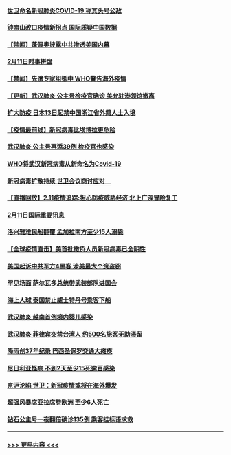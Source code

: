#### [世卫命名新冠肺炎COVID-19 称其头号公敌](../pages/prog202/a102775196.md?t=02121533) 
#### [钟南山改口疫情新拐点 国际质疑中国数据](../pages/prog202/a102775178.md?t=02121533) 
#### [【禁闻】蓬佩奥披露中共渗透美国内幕](../pages/prog202/a102775129.md?t=02121533) 
#### [2月11日时事拼盘](../pages/prog202/a102775140.md?t=02121533) 
#### [【禁闻】先遣专家组抵中 WHO警告海外疫情](../pages/prog202/a102775112.md?t=02121533) 
#### [【更新】武汉肺炎 公主号检疫官确诊 美允驻港领馆撤离](../pages/prog202/a102770740.md?t=02121533) 
#### [扩大防疫 日本13日起禁中国浙江省外籍人士入境](../pages/prog202/a102775051.md?t=02121533) 
#### [【疫情最前线】新冠病毒比埃博拉更危险](../pages/prog202/a102775043.md?t=02121533) 
#### [武汉肺炎 公主号再添39例 检疫官也感染](../pages/prog202/a102775031.md?t=02121533) 
#### [WHO将武汉新冠病毒从新命名为Covid-19](../pages/prog202/a102774891.md?t=02121533) 
#### [新冠病毒扩散持续 世卫会议商讨应对　](../pages/prog202/a102774850.md?t=02121533) 
#### [【直播回放】2.11疫情追踪:担心防疫威胁经济 北上广深冒险复工](../pages/prog202/a102774741.md?t=02121533) 
#### [2月11日国际重要讯息](../pages/prog202/a102774621.md?t=02121533) 
#### [洛兴雅难民船翻覆 孟加拉南方至少15人溺毙](../pages/prog202/a102774586.md?t=02121533) 
#### [【全球疫情直击】美首批撤侨人员新冠病毒已全阴性](../pages/prog202/a102774523.md?t=02121533) 
#### [美国起诉中共军方4黑客 涉美最大个资盗窃](../pages/prog202/a102774508.md?t=02121533) 
#### [罕见场面  萨尔瓦多总统带武装部队进国会](../pages/prog202/a102774494.md?t=02121533) 
#### [海上人球 泰国禁止威士特丹号乘客下船](../pages/prog202/a102774384.md?t=02121533) 
#### [武汉肺炎 越南首例境内婴儿感染](../pages/prog202/a102774365.md?t=02121533) 
#### [武汉肺炎 菲律宾突禁台湾人 约500名旅客无助滞留](../pages/prog202/a102774288.md?t=02121533) 
#### [降雨创37年纪录 巴西圣保罗交通大瘫痪](../pages/prog202/a102774273.md?t=02121533) 
#### [尼日利亚怪病 不到2天至少15死逾百感染](../pages/prog202/a102774260.md?t=02121533) 
#### [京沪沦陷 世卫：新冠疫情或将在海外爆发](../pages/prog202/a102774135.md?t=02121533) 
#### [超强风暴席亚拉席卷欧洲 至少6人死亡](../pages/prog202/a102774122.md?t=02121533) 
#### [钻石公主号一夜翻倍确诊135例 乘客挂标语求救](../pages/prog202/a102774041.md?t=02121533) 

----
#### [ >>> 更早内容 <<< ](../indexes/prog202-earlier.md)
